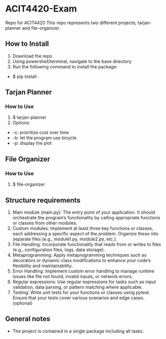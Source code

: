 # ACIT4420-Exam
 Repo for ACIT4420
 This repo represents two different projects; tarjan-planner and file-organizer.
 
 ## How to Install
  1. Download the repo
  2. Using powershell/terminal, navigate to the base directory
  3. Run the following command to install the package:
   - $ pip install .
 
 ## Tarjan Planner
  
 ### How to Use
  1. $ tarjan-planner
  2. Options:
   - -c: prioritize cost over time
   - -b: let the program use bicycle
   - -p: display the plot
 
 ## File Organizer
 
 
 ### How to Use
 1. $ file-organizer
 
 ## Structure requirements
  1. Main module (main.py): The entry point of your application. It should orchestrate the program’s functionality by calling appropriate functions or classes from other modules.
  2. Custom modules: Implement at least three key functions or classes, each addressing a specific aspect of the problem. Organize these into separate files (e.g., module1.py, module2.py, etc.).
  3. File Handling: Incorporate functionality that reads from or writes to files (e.g., configuration files, logs, data storage).
  4. Metaprogramming: Apply metaprogramming techniques such as decorators or dynamic class modifications to enhance your code’s flexibility and maintainability.
  5. Error Handling: Implement custom error handling to manage runtime issues like file not found, invalid inputs, or network errors.
  6. Regular expressions: Use regular expressions for tasks such as input validation, data parsing, or pattern matching where applicable.
  7. Testing: Write unit tests for your functions or classes using pytest. Ensure that your tests cover various scenarios and edge cases. (optional)

 ## General notes
  - The project is contained in a single package including all tasks.